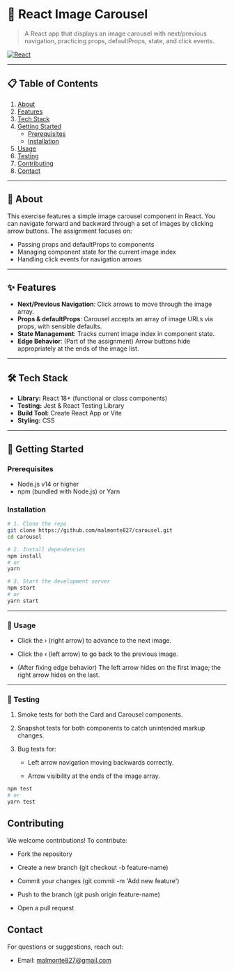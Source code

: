 # 📸 React Image Carousel

> A React app that displays an image carousel with next/previous navigation, practicing props, defaultProps, state, and click events.

[![React](https://img.shields.io/badge/react-18%2B-blue)](https://reactjs.org/)

---

## 📋 Table of Contents

1. [About](#about)  
2. [Features](#features)  
3. [Tech Stack](#tech-stack)  
4. [Getting Started](#getting-started)  
   - [Prerequisites](#prerequisites)  
   - [Installation](#installation)  
5. [Usage](#usage)  
6. [Testing](#testing)  
7. [Contributing](#contributing)  
9. [Contact](#contact)  

---

## 🌟 About

This exercise features a simple image carousel component in React. You can navigate forward and backward through a set of images by clicking arrow buttons. The assignment focuses on:

- Passing props and defaultProps to components  
- Managing component state for the current image index  
- Handling click events for navigation arrows  

---

## ✨ Features

- **Next/Previous Navigation**: Click arrows to move through the image array.  
- **Props & defaultProps**: Carousel accepts an array of image URLs via props, with sensible defaults.  
- **State Management**: Tracks current image index in component state.  
- **Edge Behavior**: (Part of the assignment) Arrow buttons hide appropriately at the ends of the image list.  

---

## 🛠 Tech Stack

- **Library:** React 18+ (functional or class components)  
- **Testing:** Jest & React Testing Library  
- **Build Tool:** Create React App or Vite  
- **Styling:** CSS 

---

## 🏁 Getting Started

### Prerequisites

- Node.js v14 or higher  
- npm (bundled with Node.js) or Yarn  

### Installation

```bash
# 1. Clone the repo
git clone https://github.com/malmonte827/carousel.git
cd carousel

# 2. Install dependencies
npm install
# or
yarn

# 3. Start the development server
npm start
# or
yarn start
```
---
### 📖 Usage

- Click the › (right arrow) to advance to the next image.

- Click the ‹ (left arrow) to go back to the previous image.

- (After fixing edge behavior) The left arrow hides on the first image; the right arrow hides on the last.
---
### 🧪 Testing

1. Smoke tests for both the Card and Carousel components.

2. Snapshot tests for both components to catch unintended markup changes.

3. Bug tests for:

    - Left arrow navigation moving backwards correctly.

    - Arrow visibility at the ends of the image array.
      
```bash
npm test
# or
yarn test
```
## Contributing

We welcome contributions! To contribute:

- Fork the repository

- Create a new branch (git checkout -b feature-name)

- Commit your changes (git commit -m 'Add new feature')

- Push to the branch (git push origin feature-name)

- Open a pull request

## Contact

For questions or suggestions, reach out:

- Email: malmonte827@gmail.com
